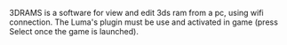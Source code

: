 3DRAMS is a software for view and edit 3ds ram from a pc, using wifi connection.
The Luma's plugin must be use and activated in game (press Select once the game is launched).
